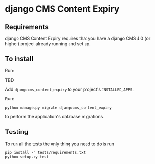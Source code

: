 # django CMS Content Expiry

## Requirements

django CMS Content Expiry requires that you have a django CMS 4.0 (or higher) project already running and set up.

## To install

Run:

TBD

Add ``djangocms_content_expiry`` to your project's ``INSTALLED_APPS``.

Run:

    python manage.py migrate djangocms_content_expiry

to perform the application's database migrations.

## Testing

To run all the tests the only thing you need to do is run

    pip install -r tests/requirements.txt
    python setup.py test

